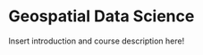 Geospatial Data Science
============================
Insert introduction and course description here! 